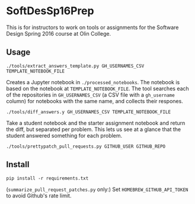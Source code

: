# SoftDesSp16Prep
This is for instructors to work on tools or assignments for the Software Design Spring 2016 course at Olin College.

## Usage

    ./tools/extract_answers_template.py GH_USERNAMES_CSV TEMPLATE_NOTEBOOK_FILE

Creates a Jupyter notebook in `./processed_notebooks`.
The notebook is based on the notebook at `TEMPLATE_NOTEBOOK_FILE`.
The tool searches each of the repositories
in `GH_USERNAMES_CSV` (a CSV file with a `gh_username` column) for notebooks with the same name, and collects
their respones.

    ./tools/diff_answers.y GH_USERNAMES_CSV TEMPLATE_NOTEBOOK_FILE

Take a student notebook and the starter assignment notebook and return the diff, but separated per problem.
This lets us see at a glance that the student answered something for each problem.

    ./tools/prettypatch_pull_requests.py GITHUB_USER GITHUB_REPO

## Install

    pip install -r requirements.txt

(`summarize_pull_request_patches.py` only:)
Set `HOMEBREW_GITHUB_API_TOKEN` to avoid Github's rate limit.

